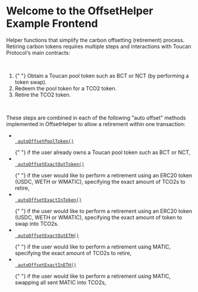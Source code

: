 <div>
<div className="relative flex flex-col h-16 justify-between">
<h1>Welcome to the OffsetHelper Example Frontend</h1>
<p className="m-3">
Helper functions that simplify the carbon offsetting (retirement)
process. Retiring carbon tokens requires multiple steps and
interactions with Toucan Protocol&lsquo;s main contracts:
</p>
<br />
<ol className="m-3">
<li className="m-5">
{" "}
Obtain a Toucan pool token such as BCT or NCT (by performing a token
swap).
</li>
<li className="m-5"> Redeem the pool token for a TCO2 token.</li>
<li className="m-5"> Retire the TCO2 token.</li>
</ol>
<br />
<p className="m-3">
These steps are combined in each of the following &quot;auto
offset&quot; methods implemented in OffsetHelper to allow a retirement
within one transaction:
</p>
<ul>
<li className="m-5">
<code className="text-forest">
<a
                href="/autoOffsetPoolToken"
                target="_blank"
                rel="noopener noreferrer"
              > autoOffsetPoolToken()
</a>
</code>{" "}
if the user already owns a Toucan pool token such as BCT or NCT,
</li>
<li className="m-5">
<code className="text-forest">
<a
                href="/autoOffsetExactOutToken"
                target="_blank"
                rel="noopener noreferrer"
              > autoOffsetExactOutToken()
</a>
</code>{" "}
if the user would like to perform a retirement using an ERC20 token
(USDC, WETH or WMATIC), specifying the exact amount of TCO2s to
retire,
</li>
<li className="m-5">
<code className="text-forest">
<a
                href="/autoOffsetExactInToken"
                target="_blank"
                rel="noopener noreferrer"
              > autoOffsetExactInToken()
</a>
</code>{" "}
if the user would like to perform a retirement using an ERC20 token
(USDC, WETH or WMATIC), specifying the exact amount of token to swap
into TCO2s.
</li>
<li className="m-5">
<code className="text-forest">
<a
                href="/autoOffsetExactOutETH"
                target="_blank"
                rel="noopener noreferrer"
              > autoOffsetExactOutETH()
</a>
</code>{" "}
if the user would like to perform a retirement using MATIC,
specifying the exact amount of TCO2s to retire,
</li>
<li className="m-5">
<code className="text-forest">
<a
                href="/autoOffsetExactInETH"
                target="_blank"
                rel="noopener noreferrer"
              > autoOffsetExactInETH()
</a>
</code>{" "}
if the user would like to perform a retirement using MATIC, swapping
all sent MATIC into TCO2s,
</li>
</ul>
</div>
</div>
